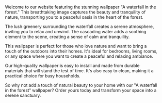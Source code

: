 <!--
Write me content for website with wallpaper "A waterfall in the forest"
-->

<!--font:Open Sans-->

Welcome to our website featuring the stunning wallpaper "A waterfall in the forest." This breathtaking image captures the beauty and tranquility of nature, transporting you to a peaceful oasis in the heart of the forest.

The lush greenery surrounding the waterfall creates a serene atmosphere, inviting you to relax and unwind. The cascading water adds a soothing element to the scene, creating a sense of calm and tranquility.

This wallpaper is perfect for those who love nature and want to bring a touch of the outdoors into their homes. It's ideal for bedrooms, living rooms, or any space where you want to create a peaceful and relaxing ambiance.

Our high-quality wallpaper is easy to install and made from durable materials that will stand the test of time. It's also easy to clean, making it a practical choice for busy households.

So why not add a touch of natural beauty to your home with our "A waterfall in the forest" wallpaper? Order yours today and transform your space into a serene sanctuary.
